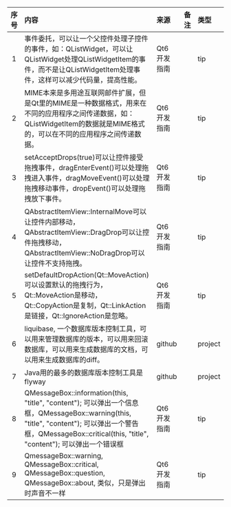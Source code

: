 | 序号 | 内容                                                                                                                                                                                 | 来源       | 备注 | 类型      |
|:--:|:-----------------------------------------------------------------------------------------------------------------------------------------------------------------------------------|:---------|:---|:--------|
| 1  | 事件委托，可以让一个父控件处理子控件的事件，如：QListWidget，可以让QListWidget处理QListWidgetItem的事件，而不是让QListWidgetItem处理事件，这样可以减少代码量，提高性能。                                                                     | Qt6 开发指南 |    | tip     |
| 2  | MIME本来是多用途互联网邮件扩展，但是Qt里的MIME是一种数据格式，用来在不同的应用程序之间传递数据，如：QListWidgetItem的数据就是MIME格式的，可以在不同的应用程序之间传递数据。                                                                               | Qt6 开发指南 |    | tip     |
| 3  | setAcceptDrops(true)可以让控件接受拖拽事件，dragEnterEvent()可以处理拖拽进入事件，dragMoveEvent()可以处理拖拽移动事件，dropEvent()可以处理拖拽放下事件。                                                                        | Qt6 开发指南 |    | tip     |
| 4  | QAbstractItemView::InternalMove可以让控件内部移动，QAbstractItemView::DragDrop可以让控件拖拽移动，QAbstractItemView::NoDragDrop可以让控件不支持拖拽。                                                             | Qt6 开发指南 |    | tip     |
| 5  | setDefaultDropAction(Qt::MoveAction)可以设置默认的拖拽行为，Qt::MoveAction是移动，Qt::CopyAction是复制，Qt::LinkAction是链接，Qt::IgnoreAction是忽略。                                                         | Qt6 开发指南 |    | tip     |
| 6  | liquibase, 一个数据库版本控制工具，可以用来管理数据库的版本，可以用来回滚数据库，可以用来生成数据库的文档，可以用来生成数据库的diff。                                                                                                         | github   |    | project |
| 7  | Java用的最多的数据库版本控制工具是flyway                                                                                                                                                          | github   |    | project |
| 8  | QMessageBox::information(this, "title", "content"); 可以弹出一个信息框，QMessageBox::warning(this, "title", "content"); 可以弹出一个警告框，QMessageBox::critical(this, "title", "content"); 可以弹出一个错误框 | Qt6 开发指南 |    | tip     |
| 9  | QmessageBox::warning, QMessageBox::critical, QMessageBox::question, QMessageBox::about, 类似，只是弹出时声音不一样                                                                              | Qt6 开发指南 |    | tip     |

